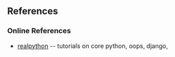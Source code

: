 ## References


### Online References
- [realpython](https://realpython.com/)
  -- tutorials on core python, oops, django,

